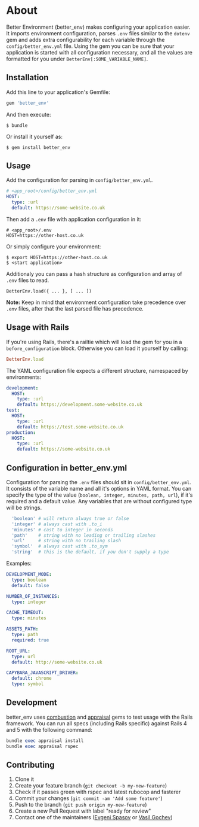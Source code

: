 # About

Better Environment (better_env) makes configuring your application easier. It imports environment configuration, parses `.env` files similar to the `dotenv` gem and adds extra configurability for each variable through the `config/better_env.yml` file.
Using the gem you can be sure that your application is started with all configuration necessary, and all the values are formatted for you under ```BetterEnv[:SOME_VARIABLE_NAME]```.

## Installation

Add this line to your application's Gemfile:

```ruby
gem 'better_env'
```

And then execute:

    $ bundle

Or install it yourself as:

    $ gem install better_env


## Usage

Add the configuration for parsing in `config/better_env.yml`.

```yaml
# <app_root>/config/better_env.yml
HOST:
  type: :url
  default: https://some-website.co.uk
```

Then add a `.env` file with application configuration in it:
```
# <app_root>/.env
HOST=https://other-host.co.uk
```

Or simply configure your environment:
```
$ export HOST=https://other-host.co.uk
$ <start application>
```

Additionaly you can pass a hash structure as configuration and array of `.env` files to read.
```
BetterEnv.load({ ... }, [ ... ])
```

**Note:** Keep in mind that environment configuration take precedence over `.env` files, after that the last parsed file has precedence.

## Usage with Rails

If you're using Rails, there's a railtie which will load the gem for you in a `before_configuration` block. Otherwise you can load it yourself by calling:
```ruby
BetterEnv.load
```

The YAML configuration file expects a different structure, namespaced by environments:
```yaml
development:
  HOST:
    type: :url
    default: https://development.some-website.co.uk
test:
  HOST:
    type: :url
    default: https://test.some-website.co.uk
production:
  HOST:
    type: :url
    default: https://some-website.co.uk

```

## Configuration in better_env.yml

Configuration for parsing the `.env` files should sit in `config/better_env.yml`. It consists of the variable name and all it's options in YAML format.
You can specify the type of the value (`boolean, integer, minutes, path, url`), if it's required and a default value. Any variables that are without configured type will be strings.

```ruby
  'boolean' # will return always true or false
  'integer' # always cast with .to_i
  'minutes' # cast to integer in seconds
  'path'    # string with no leading or trailing slashes
  'url'     # string with no trailing slash
  'symbol'  # always cast with .to_sym
  'string'  # this is the default, if you don't supply a type
```

Examples:

```yaml
DEVELOPMENT_MODE:
  type: boolean
  default: false

NUMBER_OF_INSTANCES:
  type: integer

CACHE_TIMEOUT:
  type: minutes

ASSETS_PATH:
  type: path
  required: true

ROOT_URL:
  type: url
  default: http://some-website.co.uk

CAPYBARA_JAVASCRIPT_DRIVER:
  default: chrome
  type: symbol
```

## Development

better_env uses [combustion](https://github.com/pat/combustion) and [appraisal](https://github.com/thoughtbot/appraisal) gems to test usage with the Rails framework. You can run all specs (including Rails specific) against Rails 4 and 5 with the following command:

```ruby
bundle exec appraisal install
bundle exec appraisal rspec
```

## Contributing

1. Clone it
2. Create your feature branch (`git checkout -b my-new-feature`)
3. Check if it passes green with rspec and latest rubocop and fasterer
4. Commit your changes (`git commit -am 'Add some feature'`)
5. Push to the branch (`git push origin my-new-feature`)
6. Create a new Pull Request with label "ready for review"
7. Contact one of the maintainers ([Evgeni Spasov](https://github.com/evgenispasov-which) or [Vasil Gochev](https://github.com/vasil-gochev))
